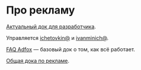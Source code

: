 # Про рекламу

[Актуальный док для разработчика](../../vertis-frontend/packages/ads/README.md).

Управляется [ichetovkin@](https://staff.yandex-team.ru/ichetovkin) и [ivanminich@](https://staff.yandex-team.ru/ivanminich).

[FAQ Adfox](https://wiki.yandex-team.ru/users/cofemiss/ad/adfox/#faqadfox) — базовый док о том, как всё работает.

[Общая дока по рекламе](https://wiki.yandex-team.ru/users/cofemiss/ad/).
